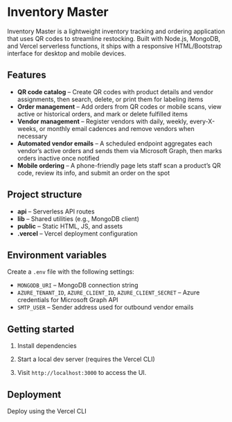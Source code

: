 # Inventory Master

Inventory Master is a lightweight inventory tracking and ordering application that uses QR codes to streamline restocking. Built with Node.js, MongoDB, and Vercel serverless functions, it ships with a responsive HTML/Bootstrap interface for desktop and mobile devices.

## Features

- **QR code catalog** – Create QR codes with product details and vendor assignments, then search, delete, or print them for labeling items
- **Order management** – Add orders from QR codes or mobile scans, view active or historical orders, and mark or delete fulfilled items
- **Vendor management** – Register vendors with daily, weekly, every-X-weeks, or monthly email cadences and remove vendors when necessary
- **Automated vendor emails** – A scheduled endpoint aggregates each vendor’s active orders and sends them via Microsoft Graph, then marks orders inactive once notified
- **Mobile ordering** – A phone-friendly page lets staff scan a product’s QR code, review its info, and submit an order on the spot

## Project structure
- **api** – Serverless API routes
- **lib** – Shared utilities (e.g., MongoDB client)
- **public** – Static HTML, JS, and assets
- **.vercel** – Vercel deployment configuration

## Environment variables

Create a `.env` file with the following settings:

- `MONGODB_URI` – MongoDB connection string
- `AZURE_TENANT_ID`, `AZURE_CLIENT_ID`, `AZURE_CLIENT_SECRET` – Azure credentials for Microsoft Graph API
- `SMTP_USER` – Sender address used for outbound vendor emails

## Getting started

1. Install dependencies
   
2. Start a local dev server (requires the Vercel CLI)
   
3. Visit `http://localhost:3000` to access the UI.

## Deployment

Deploy using the Vercel CLI
